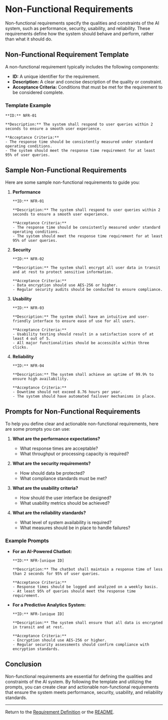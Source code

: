 # Non-Functional Requirements

Non-functional requirements specify the qualities and constraints of the AI system, such as performance, security, usability, and reliability. These requirements define how the system should behave and perform, rather than what it should do.

## Non-Functional Requirement Template

A non-functional requirement typically includes the following components:
- **ID:** A unique identifier for the requirement.
- **Description:** A clear and concise description of the quality or constraint.
- **Acceptance Criteria:** Conditions that must be met for the requirement to be considered complete.

### Template Example
```
**ID:** NFR-01

**Description:** The system shall respond to user queries within 2 seconds to ensure a smooth user experience.

**Acceptance Criteria:**
- The response time should be consistently measured under standard operating conditions.
- The system should meet the response time requirement for at least 95% of user queries.
```

## Sample Non-Functional Requirements

Here are some sample non-functional requirements to guide you:

1. **Performance**
   ```
   **ID:** NFR-01

   **Description:** The system shall respond to user queries within 2 seconds to ensure a smooth user experience.

   **Acceptance Criteria:**
   - The response time should be consistently measured under standard operating conditions.
   - The system should meet the response time requirement for at least 95% of user queries.
   ```

2. **Security**
   ```
   **ID:** NFR-02

   **Description:** The system shall encrypt all user data in transit and at rest to protect sensitive information.

   **Acceptance Criteria:**
   - Data encryption should use AES-256 or higher.
   - Regular security audits should be conducted to ensure compliance.
   ```

3. **Usability**
   ```
   **ID:** NFR-03

   **Description:** The system shall have an intuitive and user-friendly interface to ensure ease of use for all users.

   **Acceptance Criteria:**
   - Usability testing should result in a satisfaction score of at least 4 out of 5.
   - All major functionalities should be accessible within three clicks.
   ```

4. **Reliability**
   ```
   **ID:** NFR-04

   **Description:** The system shall achieve an uptime of 99.9% to ensure high availability.

   **Acceptance Criteria:**
   - Downtime should not exceed 8.76 hours per year.
   - The system should have automated failover mechanisms in place.
   ```

## Prompts for Non-Functional Requirements

To help you define clear and actionable non-functional requirements, here are some prompts you can use:

1. **What are the performance expectations?**
   - What response times are acceptable?
   - What throughput or processing capacity is required?

2. **What are the security requirements?**
   - How should data be protected?
   - What compliance standards must be met?

3. **What are the usability criteria?**
   - How should the user interface be designed?
   - What usability metrics should be achieved?

4. **What are the reliability standards?**
   - What level of system availability is required?
   - What measures should be in place to handle failures?

### Example Prompts

- **For an AI-Powered Chatbot:**
  ```
  **ID:** NFR-[unique ID]

  **Description:** The chatbot shall maintain a response time of less than 2 seconds for 95% of user queries.

  **Acceptance Criteria:**
  - Response times should be logged and analyzed on a weekly basis.
  - At least 95% of queries should meet the response time requirement.
  ```

- **For a Predictive Analytics System:**
  ```
  **ID:** NFR-[unique ID]

  **Description:** The system shall ensure that all data is encrypted in transit and at rest.

  **Acceptance Criteria:**
  - Encryption should use AES-256 or higher.
  - Regular security assessments should confirm compliance with encryption standards.
  ```

## Conclusion

Non-functional requirements are essential for defining the qualities and constraints of the AI system. By following the template and utilizing the prompts, you can create clear and actionable non-functional requirements that ensure the system meets performance, security, usability, and reliability standards.

---

Return to the [Requirement Definition](../README.md#requirement-definition) or the [README](../README.md).
